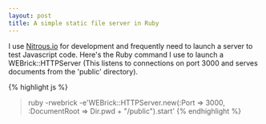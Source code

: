 ```yaml
---
layout: post
title: A simple static file server in Ruby
---
```


I use <a href="https://www.nitrous.io">Nitrous.io</a> for development and frequently 
need to launch a server to test Javascript code.  Here's the Ruby command I use to launch a 
WEBrick::HTTPServer (This listens to connections on port 3000 and serves documents from the 
'public' directory).

{% highlight js %}
> ruby -rwebrick -e'WEBrick::HTTPServer.new(:Port => 3000, :DocumentRoot => Dir.pwd + "/public").start'
{% endhighlight %}
